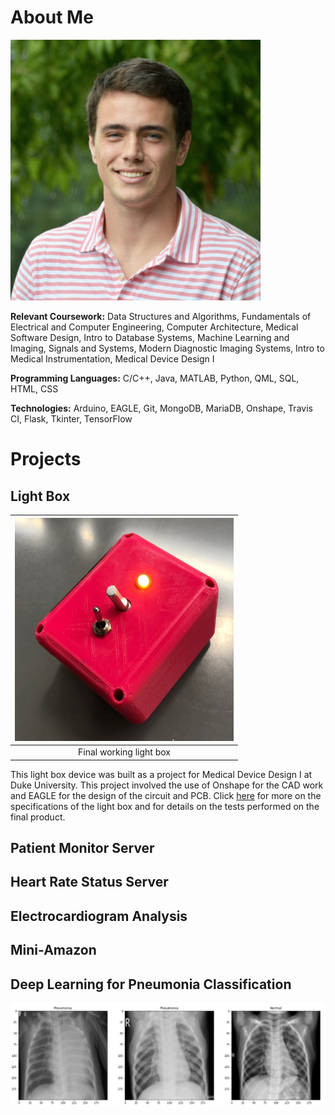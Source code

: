 # About Me
<img src="https://github.com/cduncan9/cduncan9.github.io/blob/main/DSC_0366.jpg?raw=true" width=400>

**Relevant Coursework:** Data Structures and Algorithms, Fundamentals of Electrical and Computer Engineering, Computer Architecture, Medical Software Design, Intro to Database Systems, Machine Learning and Imaging, Signals and Systems, Modern Diagnostic Imaging Systems, Intro to Medical Instrumentation, Medical Device Design I

**Programming Languages:** C/C++, Java, MATLAB, Python, QML, SQL, HTML, CSS

**Technologies:** Arduino, EAGLE, Git, MongoDB, MariaDB, Onshape, Travis CI, Flask, Tkinter, TensorFlow

# Projects

## Light Box

| <img src="https://github.com/cduncan9/cduncan9.github.io/blob/main/finalproduct.jpg?raw=true" width=350> |
|:------:|
| Final working light box|

This light box device was built as a project for Medical Device Design I at Duke University. This project involved the use of Onshape for the CAD work and EAGLE for the design of the circuit and PCB. Click [here](lightbox.md) for more on the specifications of the light box and for details on the tests performed on the final product.

## Patient Monitor Server

## Heart Rate Status Server

## Electrocardiogram Analysis

## Mini-Amazon 

## Deep Learning for Pneumonia Classification

<img src="https://github.com/cduncan9/cduncan9.github.io/blob/main/Sample_data_images.jpg?raw=true" width=600>
